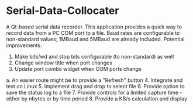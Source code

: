 # Serial-Data-Collocater
A Qt-based serial data recorder.
This application provides a quick way to record data from a PC COM port to a file.  Baud rates are configurable to non-standard values; 1MBaud and 5MBaud are already included.
Potential improvements:

1.  Make bits/wd and stop bits configurable (to non-standard) as well
2.  Change window title when port changes
3.  Update port combo widget when COM ports change

  a.  An easier route might be to provide a "Refresh" button
4.  Integrate and test on Linux
5.  Implement drag and drop to select file
6.  Provide option to save the status log to a file
7.  Provide controls for a limited capture time - either by nbytes or by time period
8.  Provide a KB/s calculation and display
